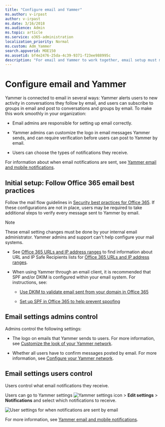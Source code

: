 ```yaml
---
title: "Configure email and Yammer"
ms.author: v-irpast
author: v-irpast
ms.date: 3/16/2018
ms.audience: Admin
ms.topic: article
ms.service: o365-administration
localization_priority: Normal
ms.custom: Adm_Yammer
search.appverid: MOE150
ms.assetid: bf4e2476-25da-4c39-9371-f23ee988995c
description: "For email and Yammer to work together, email setup must match Office 365 best practices."
---
```


# Configure email and Yammer

Yammer is connected to email in several ways: Yammer alerts users to new activity in conversations they follow by email, and users can subscribe to groups in email and post to conversations and groups by email. To make this work smoothly in your organization:
  
- Email admins are responsible for setting up email correctly.
    
- Yammer admins can customize the logo in email messages Yammer sends, and can require verification before users can post to Yammer by email. 
    
- Users can choose the types of notifications they receive. 
    
For information about when email notifications are sent, see [Yammer email and mobile notifications](https://support.office.com/article/93e530e0-189f-4768-8f28-7683d48cc996).
  
## Initial setup: Follow Office 365 email best practices

Follow the mail flow guidelines in [Security best practices for Office 365](https://support.office.com/article/9295e396-e53d-49b9-ae9b-0b5828cdedc3). If these configurations are not in place, users may be required to take additional steps to verify every message sent to Yammer by email.
  
> [!NOTE]
> These email setting changes must be done by your internal email administrator. Yammer admins and support can't help configure your mail systems. 
  
- See [Office 365 URLs and IP address ranges](https://support.office.com/article/8548a211-3fe7-47cb-abb1-355ea5aa88a2) to find information about URL and IP Safe Recipients lists for [Office 365 URLs and IP address ranges](https://support.office.com/article/8548a211-3fe7-47cb-abb1-355ea5aa88a2#BKMK_Yammer).
    
- When using Yammer through an email client, it is recommended that SPF and/or DKIM is configured within your email system. For instructions, see:
    
  - [Use DKIM to validate email sent from your domain in Office 365](https://go.microsoft.com/fwlink/?LinkId=809133)
    
  - [Set up SPF in Office 365 to help prevent spoofing](https://go.microsoft.com/fwlink/?LinkId=787656)
    
## Email settings admins control

Admins control the following settings:
  
- The logo on emails that Yammer sends to users. For more information, see [Customize the look of your Yammer network](customize-the-look-of-your-yammer-network.md).
    
- Whether all users have to confirm messages posted by email. For more information, see [Configure your Yammer network](configure-your-yammer-network.md).
    
## Email settings users control

Users control what email notifications they receive. 
  
Users can go to Yammer settings ![Yammer settings icon](/Office365/Admin/media/9704ce70-56ce-43f7-96c6-f253b0413d40.png) > **Edit settings** > **Notifications** and select which notifications to receive. 
  
![User settings for when notifications are sent by email](/Office365/Admin/media/845bf2cb-dd3b-4004-849a-fe083be86d88.png)
  
For more information, see [Yammer email and mobile notifications](https://support.office.com/article/93e530e0-189f-4768-8f28-7683d48cc996).
  

